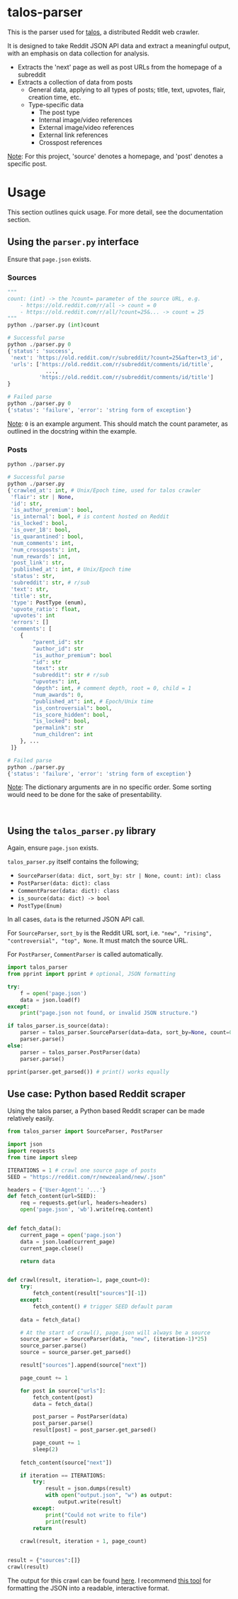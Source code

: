 # talos-parser
This is the parser used for [talos](https://www.github.com/gLevaa/talos), a distributed Reddit web crawler.

It is designed to take Reddit JSON API data and extract a meaningful output, with an emphasis on data collection for analysis. 

- Extracts the 'next' page as well as post URLs from the homepage of a subreddit
- Extracts a collection of data from posts
    - General data, applying to all types of posts; title, text, upvotes, flair, creation time, etc.
    - Type-specific data
        - The post type
        - Internal image/video references
        - External image/video references
        - External link references
        - Crosspost references

<ins>Note</ins>: For this project, 'source' denotes a homepage, and 'post' denotes a specific post. 


# Usage
This section outlines quick usage. For more detail, see the documentation section.

## Using the `parser.py` interface 
Ensure that `page.json` exists.

### **Sources**
```py
"""
count: (int) -> the ?count= parameter of the source URL, e.g.
    - https://old.reddit.com/r/all -> count = 0
    - https://old.reddit.com/r/all/?count=25&... -> count = 25
"""
python ./parser.py (int)count

# Successful parse
python ./parser.py 0
{'status': 'success',
 'next': 'https://old.reddit.com/r/subreddit/?count=25&after=t3_id',
 'urls': ['https://old.reddit.com/r/subreddit/comments/id/title',
            ...,
          'https://old.reddit.com/r/subreddit/comments/id/title']
}

# Failed parse
python ./parser.py 0
{'status': 'failure', 'error': 'string form of exception'}
```
<ins>Note</ins>: `0` is an example argument. This should match the count parameter, as outlined in the docstring within the example.

### **Posts**
```py
python ./parser.py

# Successful parse
python ./parser.py
{'crawled_at': int, # Unix/Epoch time, used for talos crawler
 'flair': str | None,
 'id': str,
 'is_author_premium': bool,
 'is_internal': bool, # is content hosted on Reddit
 'is_locked': bool,
 'is_over_18': bool,
 'is_quarantined': bool,
 'num_comments': int,
 'num_crossposts': int,
 'num_rewards': int,
 'post_link': str,
 'published_at': int, # Unix/Epoch time
 'status': str,
 'subreddit': str, # r/sub
 'text': str,
 'title': str,
 'type': PostType (enum),
 'upvote_ratio': float,
 'upvotes': int 
 'errors': []
 'comments': [
    {
        "parent_id": str
        "author_id": str
        "is_author_premium": bool
        "id": str
        "text": str
        "subreddit": str # r/sub
        "upvotes": int,
        "depth": int, # comment depth, root = 0, child = 1
        "num_awards": 0,
        "published_at": int, # Epoch/Unix time
        "is_controversial": bool,
        "is_score_hidden": bool,
        "is_locked": bool,
        "permalink": str
        "num_children": int
    }, ...
 ]} 

# Failed parse
python ./parser.py
{'status': 'failure', 'error': 'string form of exception'}
```
<ins>Note</ins>: The dictionary arguments are in no specific order. Some sorting would need to be done for the sake of presentability.

<br>

## Using the `talos_parser.py` library
Again, ensure `page.json` exists.

`talos_parser.py` itself contains the following;
- ``SourceParser(data: dict, sort_by: str | None, count: int): class``
- ``PostParser(data: dict): class``
- ``CommentParser(data: dict): class``
- ``is_source(data: dict) -> bool``
- ``PostType(Enum)``

In all cases, ``data`` is the returned JSON API call.

For ``SourceParser``, `sort_by` is the Reddit URL sort, i.e. `"new", "rising", "controversial", "top", None`. It must match the source URL.

For ``PostParser``, ``CommentParser`` is called automatically.

```py
import talos_parser
from pprint import pprint # optional, JSON formatting

try:
    f = open('page.json')
    data = json.load(f)
except:
    print("page.json not found, or invalid JSON structure.")

if talos_parser.is_source(data):
    parser = talos_parser.SourceParser(data=data, sort_by=None, count=0)
    parser.parse()
else:
    parser = talos_parser.PostParser(data)
    parser.parse()

pprint(parser.get_parsed()) # print() works equally
```

## Use case: Python based Reddit scraper
Using the talos parser, a Python based Reddit scraper can be made relatively easily.
```py
from talos_parser import SourceParser, PostParser

import json
import requests
from time import sleep

ITERATIONS = 1 # crawl one source page of posts
SEED = "https://reddit.com/r/newzealand/new/.json"

headers = {'User-Agent': '...'}
def fetch_content(url=SEED):
    req = requests.get(url, headers=headers)
    open('page.json', 'wb').write(req.content)


def fetch_data():
    current_page = open('page.json')
    data = json.load(current_page)
    current_page.close()

    return data


def crawl(result, iteration=1, page_count=0):
    try:
        fetch_content(result["sources"][-1])
    except:
        fetch_content() # trigger SEED default param
    
    data = fetch_data()

    # At the start of crawl(), page.json will always be a source
    source_parser = SourceParser(data, "new", (iteration-1)*25)
    source_parser.parse()
    source = source_parser.get_parsed()

    result["sources"].append(source["next"])

    page_count += 1

    for post in source["urls"]:
        fetch_content(post)
        data = fetch_data()

        post_parser = PostParser(data)
        post_parser.parse()
        result[post] = post_parser.get_parsed()

        page_count += 1
        sleep(2)
    
    fetch_content(source["next"])

    if iteration == ITERATIONS:
        try:
            result = json.dumps(result)
            with open("output.json", "w") as output:
                output.write(result)
        except:
            print("Could not write to file")
            print(result)
        return
    
    crawl(result, iteration + 1, page_count)


result = {"sources":[]}
crawl(result)
```
The output for this crawl can be found [here](https://raw.githubusercontent.com/gLevaa/talos-parser/main/crawl_output.json). I recommend [this tool](http://json.parser.online.fr/) for formatting the JSON into a readable, interactive format.